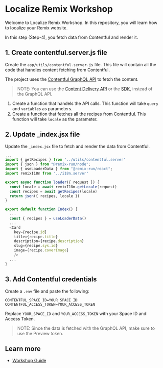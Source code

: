 # Localize Remix Workshop

Welcome to Localize Remix Workshop. In this repository, you will learn how to localize your Remix website.

In this step (Step-4), you fetch data from Contentful and render it.

## 1. Create contentful.server.js file

Create the `app/utils/contentful.server.js` file. This file will contain all the code that handles content fetching from Contentful.

The project uses the [Contentful GraphQL API](https://www.contentful.com/developers/docs/references/graphql/) to fetch the content.

> NOTE: You can use the [Content Delivery API](https://www.contentful.com/developers/docs/concepts/apis/#content-delivery-api) or the [SDK](https://github.com/contentful/contentful.js), instead of the GraphQL API.

1. Create a function that handels the API calls. This function will take `query` and `variables` as parameters.
2. Create a function that fetches all the recipes from Contentful. This function will take `locale` as the parameter.

## 2. Update _index.jsx file

Update the `_index.jsx` file to fetch and render the data from Contentful.

```js
...
import { getRecipes } from '../utils/contentful.server'
import { json } from "@remix-run/node";
import { useLoaderData } from "@remix-run/react";
import remixI18n from '../i18n.server'

export async function loader({ request }) {
  const locale = await remixI18n.getLocale(request)
  const recipes = await getRecipes(locale)
  return json({ recipes, locale })
}

export default function Index() {
  ...
  const { recipes } = useLoaderData()
  ...
  <Card
    key={recipe.id}
    title={recipe.title}
    description={recipe.description}
    slug={recipe.sys.id}
    image={recipe.coverImage}
    />
  ...
}
```

## 3. Add Contentful credentials

Create a `.env` file and paste the following:

```
CONTENTFUL_SPACE_ID=YOUR_SPACE_ID
CONTENTFUL_ACCESS_TOKEN=YOUR_ACCESS_TOKEN
```

Replace `YOUR_SPACE_ID` and `YOUR_ACCESS_TOKEN` with your Space ID and Access Token.

> NOTE: Since the data is fetched with the GraphQL API, make sure to use the Preview token.

## Learn more

- [Workshop Guide](https://github.com/harshil1712/localize-remix-workshop)
